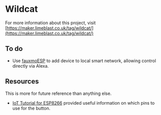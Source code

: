 # Wildcat

For more information about this project, visit [https://maker.limeblast.co.uk/tag/wildcat/](https://maker.limeblast.co.uk/tag/wildcat/)

## To do

- Use [fauxmoESP](https://bitbucket.org/xoseperez/fauxmoesp) to add device to local smart network, allowing control directly via Alexa.

## Resources

This is more for future reference than anything else.

- [IoT Tutorial for ESP8266](https://vimalb.github.io/IoT-ESP8266-Starter/) provided useful information on which pins to use for the button.
